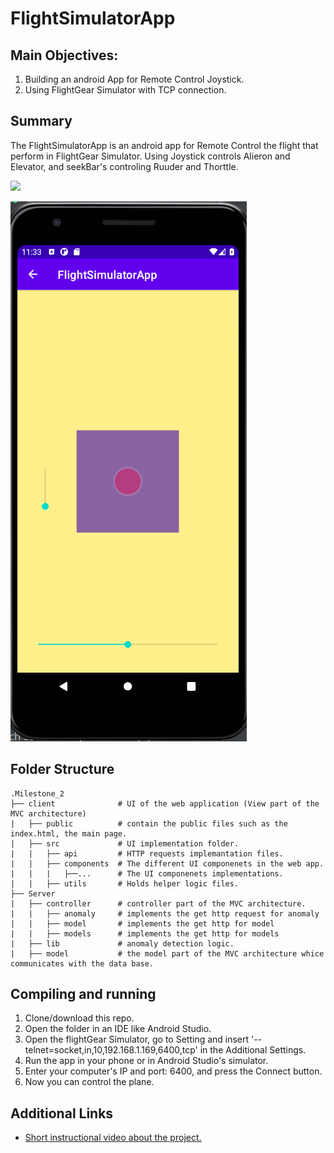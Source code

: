 # FlightSimulatorApp

## Main Objectives:
1. Building an android App for Remote Control Joystick.
2. Using FlightGear Simulator with TCP connection.


## Summary

The FlightSimulatorApp is an android app for Remote Control the flight that perform in FlightGear Simulator. 
Using Joystick controls Alieron and Elevator, and seekBar's controling Ruuder and Thorttle.

![](ReadMePic/fisrtActivity.png)

![](ReadMePic/secondActivity.png)

## Folder Structure

```
.Milestone_2
├── client              # UI of the web application (View part of the MVC architecture)
|   ├── public          # contain the public files such as the index.html, the main page.
|   ├── src             # UI implementation folder.
|   |   ├── api         # HTTP requests implemantation files.	
|   |   ├── components	# The different UI componenets in the web app.
|   |   |   ├──...      # The UI componenets implementations.
|   |   ├── utils       # Holds helper logic files.
├── Server
|   ├── controller      # controller part of the MVC architecture.
|   |   ├── anomaly     # implements the get http request for anomaly
|   |   ├── model       # implements the get http for model 
|   |   ├── models      # implements the get http for models
|   ├── lib             # anomaly detection logic.
|   ├── model           # the model part of the MVC architecture whice communicates with the data base.
```
## Compiling and running
1. Clone/download this repo.
2. Open the folder in an IDE like Android Studio.
3. Open the flightGear Simulator, go to Setting and insert '--telnet=socket,in,10,192.168.1.169,6400,tcp' in the Additional Settings.
4. Run the app in your phone or in Android Studio's simulator.
5. Enter your computer's IP and port: 6400, and press the Connect button. 
6. Now you can control the plane.

## Additional Links
- [Short instructional video about the project.](https://www.youtube.com/watch?v=Rtib_R_Ls4Y)
